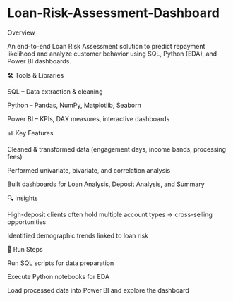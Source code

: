 # Loan-Risk-Assessment-Dashboard
Overview

An end-to-end Loan Risk Assessment solution to predict repayment likelihood and analyze customer behavior using SQL, Python (EDA), and Power BI dashboards.

🛠 Tools & Libraries

SQL – Data extraction & cleaning

Python – Pandas, NumPy, Matplotlib, Seaborn

Power BI – KPIs, DAX measures, interactive dashboards

📊 Key Features

Cleaned & transformed data (engagement days, income bands, processing fees)

Performed univariate, bivariate, and correlation analysis

Built dashboards for Loan Analysis, Deposit Analysis, and Summary

🔍 Insights

High-deposit clients often hold multiple account types → cross-selling opportunities

Identified demographic trends linked to loan risk

🚀 Run Steps

Run SQL scripts for data preparation

Execute Python notebooks for EDA

Load processed data into Power BI and explore the dashboard
